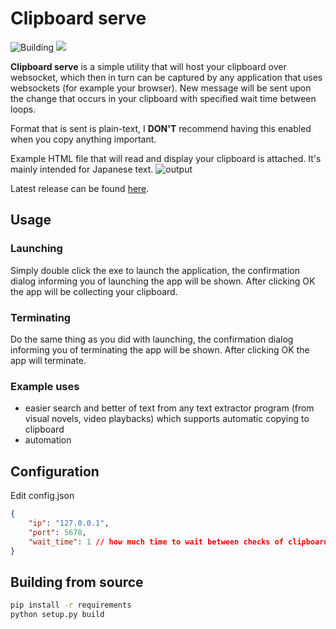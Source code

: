 # Clipboard serve
![Building](https://github.com/Reyuu/clipboard-serve/workflows/Building/badge.svg) ![](http://www.wtfpl.net/wp-content/uploads/2012/12/wtfpl-badge-2.png)

**Clipboard serve** is a simple utility that will host your clipboard over websocket, which then in turn can be captured by any application that uses websockets (for example your browser). New message will be sent upon the change that occurs in your clipboard with specified wait time between loops.

Format that is sent is plain-text, I **DON'T** recommend having this enabled when you copy anything important.

Example HTML file that will read and display your clipboard is attached. It's mainly intended for Japanese text.
![output](https://user-images.githubusercontent.com/7038406/89133561-22a18500-d51d-11ea-8375-64845b7c9c0c.gif)

Latest release can be found [here](https://github.com/Reyuu/clipboard-serve/releases/latest).

## Usage

### Launching

Simply double click the exe to launch the application, the confirmation dialog informing you of launching the app will be shown. After clicking OK the app will be collecting your clipboard.

### Terminating

Do the same thing as you did with launching, the confirmation dialog informing you of terminating the app will be shown. After clicking OK the app will terminate.

### Example uses

- easier search and better of text from any text extractor program (from visual novels, video playbacks) which supports automatic copying to clipboard
- automation

## Configuration

Edit config.json

```json
{
    "ip": "127.0.0.1",
    "port": 5678,
    "wait_time": 1 // how much time to wait between checks of clipboard
}
```

## Building from source

```bash
pip install -r requirements
python setup.py build
```
